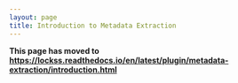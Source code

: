 ```yaml
---
layout: page
title: Introduction to Metadata Extraction
---
```


**This page has moved to <https://lockss.readthedocs.io/en/latest/plugin/metadata-extraction/introduction.html>**
